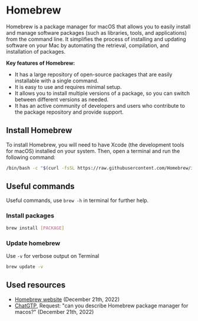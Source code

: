 [description]: <> (Homebrew is a package manager for macOS that allows you to easily install and manage software packages [such as libraries, tools, and applications] from the command line.)
[preservedKeywords]: <> (web, node.js, nvm, js, installation, scripts, script collection)

# Homebrew

Homebrew is a package manager for macOS that allows you to easily install and manage software packages (such as libraries, tools, and applications) from the command line. It simplifies the process of installing and updating software on your Mac by automating the retrieval, compilation, and installation of packages.

**Key features of Homebrew:**

- It has a large repository of open-source packages that are easily installable with a single command.
- It is easy to use and requires minimal setup.
- It allows you to install multiple versions of a package, so you can switch between different versions as needed.
- It has an active community of developers and users who contribute to the package repository and provide support.

## Install Homebrew

To install Homebrew, you will need to have Xcode (the development tools for macOS) installed on your system. Then, open a terminal and run the following command:

```sh
/bin/bash -c "$(curl -fsSL https://raw.githubusercontent.com/Homebrew/install/HEAD/install.sh)"
```

## Useful commands

Useful commands, use `brew -h` in terminal for further help.

### Install packages

```sh
brew install [PACKAGE]
```

### Update homebrew

Use `-v` for verbose output on Terminal

```sh
brew update -v
```

## Used resources

- [Homebrew website](https://brew.sh/) (December 21th, 2022)
- [ChatGTP](https://chat.openai.com/chat), Request: "can you describe Homebrew package manager for macos?" (December 21th, 2022)
